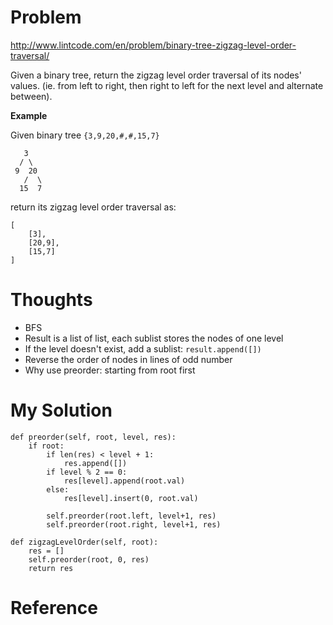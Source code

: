 # Problem

http://www.lintcode.com/en/problem/binary-tree-zigzag-level-order-traversal/

Given a binary tree, return the zigzag level order traversal of its nodes' values. (ie. from left to right, then right to left for the next level and alternate between). 
 
 **Example**
 
Given binary tree ```{3,9,20,#,#,15,7}```

```
   3
  / \
 9  20
   /  \
  15  7 
```

return its zigzag level order traversal as:

```
[
    [3],
    [20,9],
    [15,7]
]
```

# Thoughts

- BFS
- Result is a list of list, each sublist stores the nodes of one level
- If the level doesn't exist, add a sublist: ```result.append([])```
- Reverse the order of nodes in lines of odd number
- Why use preorder: starting from root first

# My Solution

```
def preorder(self, root, level, res):
    if root:
        if len(res) < level + 1:
            res.append([])
        if level % 2 == 0:
            res[level].append(root.val)
        else:
            res[level].insert(0, root.val)
        
        self.preorder(root.left, level+1, res)
        self.preorder(root.right, level+1, res)

def zigzagLevelOrder(self, root):
    res = []
    self.preorder(root, 0, res)
    return res
```

# Reference
